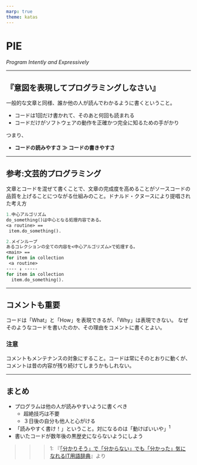 ```yaml
---
marp: true
theme: katas
---
```

<!-- 
size: 16:9
paginate: true
-->
<!-- header: 勉強会#-->
<script type="module">
  import mermaid from 'https://cdn.jsdelivr.net/npm/mermaid@10/dist/mermaid.esm.min.mjs';
  mermaid.initialize({ startOnLoad: true });
</script>

# PIE

_Program Intently and Expressively_

<!-- 意図が分かりやすく、表現力豊かにプログラミングしなさい -->
---

## 『意図を表現してプログラミングしなさい』

一般的な文章と同様、誰か他の人が読んでわかるように書くということ。

* コードは1回だけ書かれて、そのあと何回も読まれる
* コードだけがソフトウェアの動作を正確かつ完全に知るための手がかり

つまり、

* **コードの読みやすさ ≫ コードの書きやすさ**

---

## 参考:文芸的プログラミング

文章とコードを混ぜて書くことで、文章の完成度を高めることがソースコードの品質を上げることにつながる仕組みのこと。ドナルド・クヌースにより提唱された考え方

```pascal
1.中心アルゴリズム
do_something()は中心となる処理内容である。
<a routine> ==
 item.do_something().

2.メインループ
あるコレクションの全ての内容を<中心アルゴリズム>で処理する。
<main> ==
for item in collection
 <a routine>
---- ↓ -----
for item in collection
  item.do_something().
 ```
<!-- クヌースはいわゆる天才。The Art of Computer Programmingという超有名な本を書くために、本を作るためのソフトウェアを書いたという -->
<!-- 今だとJupyter notebookが近いが、より連携したもの -->
<!-- 今はChatGPTがあるので不要かもしれない。
* Pythonでcollectionという名前の配列を順にたどり、格納されているitemのdo_something()メソッドを呼び出す処理
 -->

---

## コメントも重要

コードは「What」と「How」を表現できるが、「Why」は表現できない。
なぜそのようなコードを書いたのか、その理由をコメントに書くとよい。

### 注意
コメントもメンテナンスの対象にすること。コードは常にそのとおりに動くが、コメントは昔の内容が残り続けてしまうかもしれない。

---

## まとめ

* プログラムは他の人が読みやすいように書くべき
    * 超絶技巧は不要
    * ３日後の自分も他人と心がける
* 「読みやすく書け！」ということ。対になるのは「動けばいいや」$^1$
* 書いたコードが数年後の黒歴史にならないようにしよう

>>> 1: 『[「分かりそう」で「分からない」でも「分かった」気になれるIT用語辞典](https://wa3.i-3-i.info/word18455.html)』より